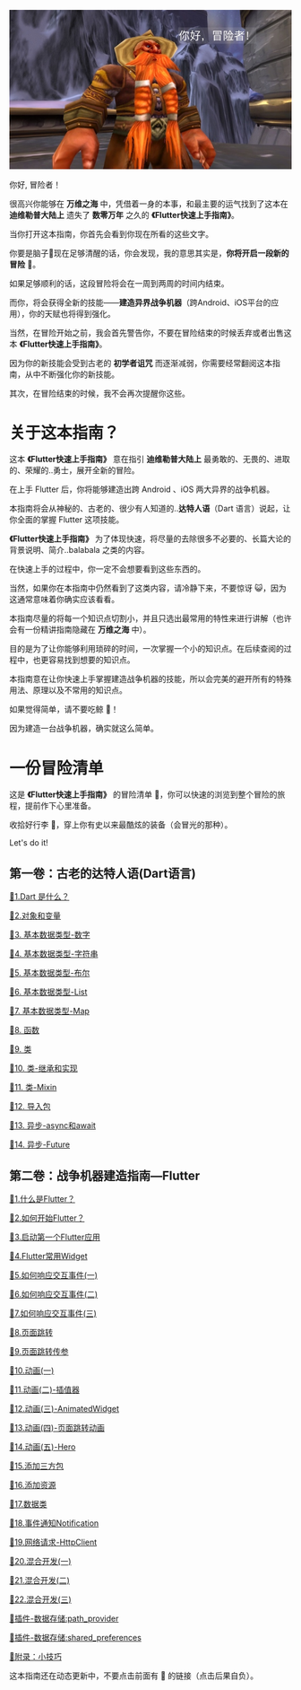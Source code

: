 
![](https://raw.githubusercontent.com/chenBingX/img/master/其它/冒险者你好.jpg)

你好, 冒险者！

很高兴你能够在 **万维之海** 中，凭借着一身的本事，和最主要的运气找到了这本在 **迪维勒普大陆上** 遗失了 **数零万年** 之久的 **《Flutter快速上手指南》**。

当你打开这本指南，你首先会看到你现在所看的这些文字。

你要是脑子🧠现在足够清醒的话，你会发现，我的意思其实是，**你将开启一段新的冒险** 🚀。

如果足够顺利的话，这段冒险将会在一周到两周的时间内结束。

而你，将会获得全新的技能——**建造异界战争机器**（跨Android、iOS平台的应用），你的天赋也将得到强化。

当然，在冒险开始之前，我会首先警告你，不要在冒险结束的时候丢弃或者出售这本 **《Flutter快速上手指南》**。

因为你的新技能会受到古老的 **初学者诅咒** 而逐渐减弱，你需要经常翻阅这本指南，从中不断强化你的新技能。

其次，在冒险结束的时候，我不会再次提醒你这些。

# 关于这本指南？

这本 **《Flutter快速上手指南》** 意在指引 **迪维勒普大陆上** 最勇敢的、无畏的、进取的、荣耀的..勇士，展开全新的冒险。

在上手 Flutter 后，你将能够建造出跨 Android 、iOS 两大异界的战争机器。

本指南将会从神秘的、古老的、很少有人知道的..**达特人语**（Dart 语言）说起，让你全面的掌握 Flutter 这项技能。

**《Flutter快速上手指南》** 为了体现快速，将尽量的去除很多不必要的、长篇大论的背景说明、简介..balabala 之类的内容。

在快速上手的过程中，你一定不会想要看到这些东西的。

当然，如果你在本指南中仍然看到了这类内容，请冷静下来，不要惊讶 😺，因为这通常意味着你确实应该看看。

本指南尽量的将每一个知识点切割小，并且只选出最常用的特性来进行讲解（也许会有一份精讲指南隐藏在 **万维之海** 中）。

目的是为了让你能够利用琐碎的时间，一次掌握一个小的知识点。在后续查阅的过程中，也更容易找到想要的知识点。

本指南意在让你快速上手掌握建造战争机器的技能，所以会完美的避开所有的特殊用法、原理以及不常用的知识点。

如果觉得简单，请不要吃鲸 🐳！

因为建造一台战争机器，确实就这么简单。

# 一份冒险清单

这是  **《Flutter快速上手指南》** 的冒险清单 🧾，你可以快速的浏览到整个冒险的旅程，提前作下心里准备。

收拾好行李 🧳，穿上你有史以来最酷炫的装备（会冒光的那种）。

Let's do it!

## 第一卷：古老的达特人语(Dart语言)

[🚫1.Dart 是什么？](https://github.com/chenBingX)

[🚫2.对象和变量](https://github.com/chenBingX)

[🚫3. 基本数据类型-数字](https://github.com/chenBingX)

[🚫4. 基本数据类型-字符串](https://github.com/chenBingX)

[🚫5. 基本数据类型-布尔](https://github.com/chenBingX)

[🚫6. 基本数据类型-List](https://github.com/chenBingX)

[🚫7. 基本数据类型-Map](https://github.com/chenBingX)

[🚫8. 函数](https://github.com/chenBingX)

[🚫9. 类](https://github.com/chenBingX)

[🚫10. 类-继承和实现](https://github.com/chenBingX)

[🚫11. 类-Mixin](https://github.com/chenBingX)

[🚫12. 导入包](https://github.com/chenBingX)

[🚫13. 异步-async和await](https://github.com/chenBingX)

[🚫14. 异步-Future](https://github.com/chenBingX)

## 第二卷：战争机器建造指南—Flutter

[🚫1.什么是Flutter？](https://github.com/chenBingX)

[🚫2.如何开始Flutter？](https://github.com/chenBingX)

[🚫3.启动第一个Flutter应用](https://github.com/chenBingX)

[🚫4.Flutter常用Widget](https://github.com/chenBingX)

[🚫5.如何响应交互事件(一)](https://github.com/chenBingX)

[🚫6.如何响应交互事件(二)](https://github.com/chenBingX)

[🚫7.如何响应交互事件(三)](https://github.com/chenBingX)

[🚫8.页面跳转](https://github.com/chenBingX)

[🚫9.页面跳转传参](https://github.com/chenBingX)

[🚫10.动画(一)](https://github.com/chenBingX)

[🚫11.动画(二)-插值器](https://github.com/chenBingX)

[🚫12.动画(三)-AnimatedWidget](https://github.com/chenBingX)

[🚫13.动画(四)-页面跳转动画](https://github.com/chenBingX)

[🚫14.动画(五)-Hero](https://github.com/chenBingX)

[🚫15.添加三方包](https://github.com/chenBingX)

[🚫16.添加资源](https://github.com/chenBingX)

[🚫17.数据类](https://github.com/chenBingX)

[🚫18.事件通知Notification](https://github.com/chenBingX)

[🚫19.网络请求-HttpClient](https://github.com/chenBingX)

[🚫20.混合开发(一)](https://github.com/chenBingX)

[🚫21.混合开发(二)](https://github.com/chenBingX)

[🚫22.混合开发(三)](https://github.com/chenBingX)

[🚫插件-数据存储:path_provider](https://github.com/chenBingX)

[🚫插件-数据存储:shared_preferences](https://github.com/chenBingX)

[🚫附录：小技巧](https://github.com/chenBingX)


这本指南还在动态更新中，不要点击前面有 🚫 的链接（点击后果自负）。














